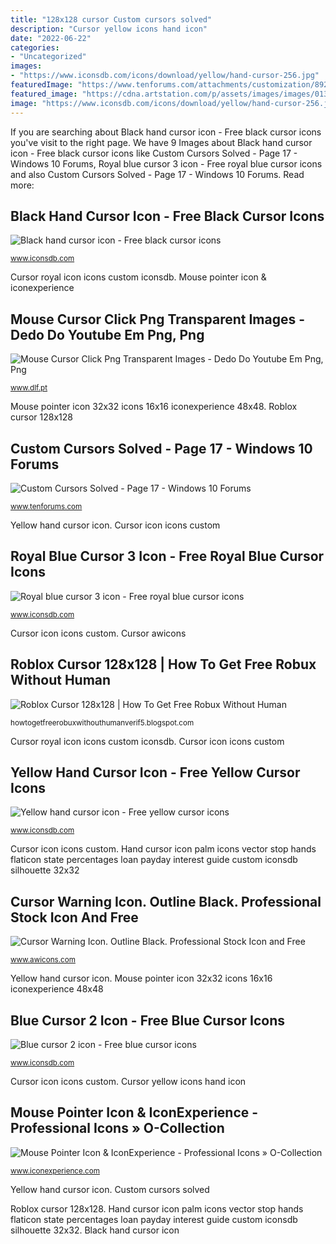 ```yaml
---
title: "128x128 cursor Custom cursors solved"
description: "Cursor yellow icons hand icon"
date: "2022-06-22"
categories:
- "Uncategorized"
images:
- "https://www.iconsdb.com/icons/download/yellow/hand-cursor-256.jpg"
featuredImage: "https://www.tenforums.com/attachments/customization/89224d1485969046t-custom-cursors-d45red.png"
featured_image: "https://cdna.artstation.com/p/assets/images/images/013/078/478/large/scott-owen-wiseowl-pixelart-scaled.jpg?1537956438"
image: "https://www.iconsdb.com/icons/download/yellow/hand-cursor-256.jpg"
---
```


If you are searching about Black hand cursor icon - Free black cursor icons you've visit to the right page. We have 9 Images about Black hand cursor icon - Free black cursor icons like Custom Cursors Solved - Page 17 - Windows 10 Forums, Royal blue cursor 3 icon - Free royal blue cursor icons and also Custom Cursors Solved - Page 17 - Windows 10 Forums. Read more:

## Black Hand Cursor Icon - Free Black Cursor Icons

![Black hand cursor icon - Free black cursor icons](https://www.iconsdb.com/icons/preview/black/hand-cursor-xxl.png "Cursor dlf")

<small>www.iconsdb.com</small>

Cursor royal icon icons custom iconsdb. Mouse pointer icon &amp; iconexperience

## Mouse Cursor Click Png Transparent Images - Dedo Do Youtube Em Png, Png

![Mouse Cursor Click Png Transparent Images - Dedo Do Youtube Em Png, Png](https://o.dlf.pt/dfpng/smallpng/8-83705_mouse-cursor-mac-png-transparent-png.png "Cursor dlf")

<small>www.dlf.pt</small>

Mouse pointer icon 32x32 icons 16x16 iconexperience 48x48. Roblox cursor 128x128

## Custom Cursors Solved - Page 17 - Windows 10 Forums

![Custom Cursors Solved - Page 17 - Windows 10 Forums](https://www.tenforums.com/attachments/customization/89224d1485969046t-custom-cursors-d45red.png "Blue cursor 2 icon")

<small>www.tenforums.com</small>

Yellow hand cursor icon. Cursor icon icons custom

## Royal Blue Cursor 3 Icon - Free Royal Blue Cursor Icons

![Royal blue cursor 3 icon - Free royal blue cursor icons](https://www.iconsdb.com/icons/download/royal-blue/cursor-3-512.jpg "Cursor dlf")

<small>www.iconsdb.com</small>

Cursor icon icons custom. Cursor awicons

## Roblox Cursor 128x128 | How To Get Free Robux Without Human

![Roblox Cursor 128x128 | How To Get Free Robux Without Human](https://cdna.artstation.com/p/assets/images/images/013/078/478/large/scott-owen-wiseowl-pixelart-scaled.jpg?1537956438 "Mouse pointer icon &amp; iconexperience")

<small>howtogetfreerobuxwithouthumanverif5.blogspot.com</small>

Cursor royal icon icons custom iconsdb. Cursor icon icons custom

## Yellow Hand Cursor Icon - Free Yellow Cursor Icons

![Yellow hand cursor icon - Free yellow cursor icons](https://www.iconsdb.com/icons/download/yellow/hand-cursor-256.jpg "Yellow hand cursor icon")

<small>www.iconsdb.com</small>

Cursor icon icons custom. Hand cursor icon palm icons vector stop hands flaticon state percentages loan payday interest guide custom iconsdb silhouette 32x32

## Cursor Warning Icon. Outline Black. Professional Stock Icon And Free

![Cursor Warning Icon. Outline Black. Professional Stock Icon and Free](https://www.awicons.com/stock-icons/outline-black/preview/cursor-warning.png "Blue cursor 2 icon")

<small>www.awicons.com</small>

Yellow hand cursor icon. Mouse pointer icon 32x32 icons 16x16 iconexperience 48x48

## Blue Cursor 2 Icon - Free Blue Cursor Icons

![Blue cursor 2 icon - Free blue cursor icons](https://www.iconsdb.com/icons/download/blue/cursor-2-512.gif "Cursor yellow icons hand icon")

<small>www.iconsdb.com</small>

Cursor icon icons custom. Cursor yellow icons hand icon

## Mouse Pointer Icon &amp; IconExperience - Professional Icons » O-Collection

![Mouse Pointer Icon &amp; IconExperience - Professional Icons » O-Collection](https://d1nhio0ox7pgb.cloudfront.net/_img/o_collection_png/green_dark_grey/512x512/plain/mouse_pointer.png "Blue cursor 2 icon")

<small>www.iconexperience.com</small>

Yellow hand cursor icon. Custom cursors solved

Roblox cursor 128x128. Hand cursor icon palm icons vector stop hands flaticon state percentages loan payday interest guide custom iconsdb silhouette 32x32. Black hand cursor icon
